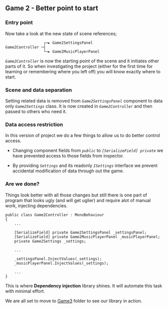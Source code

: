 ## Game 2 - Better point to start

### Entry point

Now take a look at the new state of scene references;

                     ┌─► Game2SettingsPanel
    Game2Controller ─┤
                     └─► Game2MusicPlayerPanel

*`Game2Controller`* is now the starting point of the scene and it initiates other parts of it. So when investigating the project (either for the first time for learning or remembering where you left off) you will know exactly where to start.

### Scene and data separation

Setting related data is removed from *`Game2SettingsPanel`* component to data only *`Game2Settings`* class. It is now created in *`Game2Controller`* and then passed to others who need it.

### Data access restriction

In this version of project we do a few things to allow us to do better control access.

- Changing component fields from *`public`* to *`[SerializeField] private`* we have prevented access to those fields from inspector.

- By providing *`Settings`* and its readonly *`ISettings`* interface we prevent accidental modification of data through out the game.

### Are we done?
Things look better with all those changes but still there is one part of program that looks ugly (and will get uglier) and require alot of manual work, injecting dependencies.

```
public class Game2Controller : MonoBehaviour
{
    ...

    [SerializeField] private Game2SettingsPanel _settingsPanel;
    [SerializeField] private Game2MusicPlayerPanel _musicPlayerPanel;
    private Game2Settings _settings;

    ...

    _settingsPanel.InjectValues(_settings);
    _musicPlayerPanel.InjectValues(_settings);

    ...
}
```
This is where **Dependency injection** library shines. It will automate this task with minimal effort.

We are all set to move to [Game3](../Game3/ReadMe3.md) folder to see our library in action.